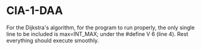 # CIA-1-DAA
For the Dijkstra's algorithm, for the program to run properly, the only single line to be included is max=INT_MAX; under the #define V 6 (line 4).
Rest everything should execute smoothly.
